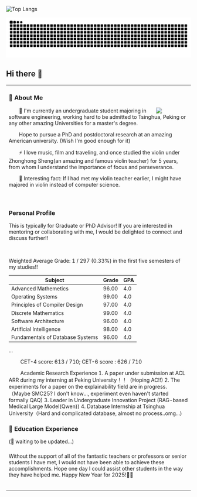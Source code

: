 

![Top Langs](https://github-readme-stats.vercel.app/api/top-langs/?username=123THU)


<picture>
  <source media="(prefers-color-scheme: dark)" srcset="https://raw.githubusercontent.com/123THU/123THU/output/github-contribution-grid-snake-dark.svg">
  <source media="(prefers-color-scheme: light)" srcset="https://raw.githubusercontent.com/123THU/123THU/output/github-contribution-grid-snake.svg">
  <img alt="github contribution grid snake animation" src="https://raw.githubusercontent.com/123THU/123THU/output/github-contribution-grid-snake.svg">
</picture>

## Hi there 👋

<table>
  
<tr><td>

### 🤺 About Me

<img align="right" width="88" src="https://avatars.githubusercontent.com/u/45090349?v=4" />

<p>&emsp;&emsp;🔭 I'm currently an undergraduate student majoring in software engineering, working hard to be admitted to Tsinghua, Peking or any other amazing Universities for a master's degree.</p>
<p>&emsp;&emsp;Hope to pursue a PhD and postdoctoral research at an amazing American university. (Wish I'm good enough for it) </p>
<p>&emsp;&emsp;⚡ I love music, film and traveling, and once studied the violin under Zhonghong Sheng(an amazing and famous violin teacher) for 5 years, from whom I understand the importance of focus and perseverance.</p>
<p>&emsp;&emsp;🤗 Interesting fact: If I had met my violin teacher earlier, I might have majored in violin instead of computer science.</p>

  <!-- for beauty 留个空行好看点 -->
  <div>&nbsp;</div>

</td></tr>

<tr><td>

### Personal Profile
This is typically for Graduate or PhD Advisor! If you are interested in mentoring or collaborating with me, I would be delighted to connect and discuss further!!
<p>&emsp;&emsp; </p> Weighted Average Grade: 1 / 297 (0.33%) in the first five semesters of my studies!!

| Subject                | Grade  | GPA | 
|------------------------|--------|----------|
| Advanced Mathemetics   | 96.00  |   4.0    | 
| Operating Systems      | 99.00  |   4.0    | 
| Principles of Compiler Design  | 97.00  |   4.0    | 
| Discrete Mathematics      | 99.00  |   4.0    | 
| Software Architecture      | 96.00  |   4.0    | 
| Artificial Intelligence | 98.00 | 4.0 |
| Fundamentals of Database Systems | 96.00 | 4.0 |
...

<p>&emsp;&emsp; CET-4 score: 613 / 710; CET-6 score : 626 / 710

<p>&emsp;&emsp; Academic Research Experience
1. A paper under submission at ACL ARR during my interning at Peking University！！（Hoping AC!!)
2. The experiments for a paper on the explainability field are in progress. （Maybe SMC25? I don't know..., experiment even haven't started formally QAQ)
3. Leader in Undergraduate Innovation Project (RAG-based Medical Large Model(Qwen))
4. Database Internship at Tsinghua University（Hard and complicated database, almost no process..omg...)


  
### 🏢 Education Experience

(🤔 waiting to be updated...)

###
Without the support of all of the fantastic teachers or professors or senior students I have met, I would not have been able to achieve these accomplishments. Hope one day I could assist other students in the way they have helped me. Happy New Year for 2025!🎇🎊


  <!-- for beauty 留个空行好看点 -->
  <div>&nbsp;</div> 
  
</td></tr>
</table>
<!--
**123THU/123THU** is a ✨ _special_ ✨ repository because its `README.md` (this file) appears on your GitHub profile.

Here are some ideas to get you started:

- 🔭 I’m currently working on ...
- 🌱 I’m currently learning ...
- 👯 I’m looking to collaborate on ...
- 🤔 I’m looking for help with ...
- 💬 Ask me about ...
- 📫 How to reach me: ...
- 😄 Pronouns: ...
- ⚡ Fun fact: ...
-->
